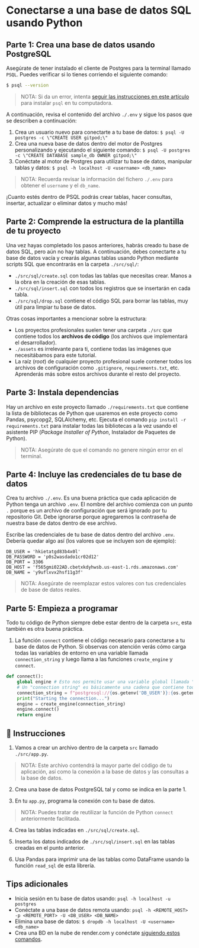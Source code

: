# Conectarse a una base de datos SQL usando Python

## Parte 1: Crea una base de datos usando PostgreSQL

Asegúrate de tener instalado el cliente de Postgres para la terminal llamado `PSQL`. Puedes verificar si lo tienes corriendo el siguiente comando:

```bash
$ psql --version
```

> NOTA: Si da un error, intenta [seguir las instrucciones en este artículo](https://www.timescale.com/blog/how-to-install-psql-on-mac-ubuntu-debian-windows/) para instalar `psql` en tu computadora.

A continuación, revisa el contenido del archivo `./.env` y sigue los pasos que se describen a continuación:

1. Crea un usuario nuevo para conectarte a tu base de datos: `$ psql -U postgres -c \"CREATE USER gitpod;\"`
2. Crea una nueva base de datos dentro del motor de Postgres personalizando y ejecutando el siguiente comando: `$ psql -U postgres -c \"CREATE DATABASE sample_db OWNER gitpod;\"`
3. Conéctate al motor de Postgres para utilizar tu base de datos, manipular tablas y datos:  `$ psql -h localhost -U <username> <db_name>`

> NOTA: Recuerda revisar la información del fichero `./.env` para obtener el `username` y el `db_name`.

¡Cuanto estés dentro de PSQL podrás crear tablas, hacer consultas, insertar, actualizar o eliminar datos y mucho más!

## Parte 2: Comprende la estructura de la plantilla de tu proyecto

Una vez hayas completado los pasos anteriores, habrás creado tu base de datos SQL, pero aún no hay tablas. A continuación, debes conectarte a tu base de datos vacía y crearás algunas tablas usando Python mediante scripts SQL que encontrarás en la carpeta `./src/sql/`:

- `./src/sql/create.sql` con todas las tablas que necesitas crear. Manos a la obra en la creación de esas tablas.
- `./src/sql/insert.sql` con todos los registros que se insertarán en cada tabla.
- `./src/sql/drop.sql` contiene el código SQL para borrar las tablas, muy útil para limpiar tu base de datos.

Otras cosas importantes a mencionar sobre la estructura:

- Los proyectos profesionales suelen tener una carpeta `./src` que contiene todos los **archivos de código** (los archivos que implementará el desarrollador).
- `./assets` es irrelevante para ti, contiene todas las imágenes que necesitábamos para este tutorial.
- La raíz (*root*) de cualquier proyecto profesional suele contener todos los archivos de configuración como `.gitignore`, `requirements.txt`, etc. Aprenderás más sobre estos archivos durante el resto del proyecto.

## Parte 3: Instala dependencias

Hay un archivo en este proyecto llamado `./requirements.txt` que contiene la lista de bibliotecas de Python que usaremos en este proyecto como Pandas, psycopg2, SQLAlchemy, etc. Ejecuta el comando `pip install -r requirements.txt` para instalar todas las bibliotecas a la vez usando el asistente PIP (*Package Installer of Python*, Instalador de Paquetes de Python).

> NOTA: Asegúrate de que el comando no genere ningún error en el terminal.

## Parte 4: Incluye las credenciales de tu base de datos

Crea tu archivo `./.env`. Es una buena práctica que cada aplicación de Python tenga un archivo `.env`. El nombre del archivo comienza con un punto `.` porque es un archivo de configuración que será ignorado por tu repositorio Git. Debe ignorarse porque agregaremos la contraseña de nuestra base de datos dentro de ese archivo.

Escribe las credenciales de tu base de datos dentro del archivo `.env`. Debería quedar algo así (los valores que se incluyen son de ejemplo):

```text
DB_USER = 'hkietatgd83b4x0l'
DB_PASSWORD = 'p0s2wasdado1cr02d12'
DB_PORT = 3306
DB_HOST = 'f565gmi022AD.cbetxkdyhwsb.us-east-1.rds.amazonaws.com'
DB_NAME = 'y9uflxvx2hsf11g3f'
```

> NOTA: Asegúrate de reemplazar estos valores con tus credenciales de base de datos reales.

## Parte 5: Empieza a programar

Todo tu código de Python siempre debe estar dentro de la carpeta `src`, esta también es otra buena práctica.

1. La función `connect` contiene el código necesario para conectarse a tu base de datos de Python. Si observas con atención verás cómo carga todas las variables de entorno en una variable llamada `connection_string` y luego llama a las funciones `create_engine` y `connect`.

```py
def connect():
    global engine # Esto nos permite usar una variable global llamada "engine"
    # Un "connection string" es básicamente una cadena que contiene todas las credenciales de la base de datos juntas
    connection_string = f"postgresql://{os.getenv('DB_USER')}:{os.getenv('DB_PASSWORD')}@{os.getenv('DB_HOST')}/{os.getenv('DB_NAME')}?autocommit=true"
    print("Starting the connection...")
    engine = create_engine(connection_string)
    engine.connect()
    return engine
```

## 📝 Instrucciones

1. Vamos a crear un archivo dentro de la carpeta `src` llamado `./src/app.py`.

> NOTA: Este archivo contendrá la mayor parte del código de tu aplicación, así como la conexión a la base de datos y las consultas a la base de datos.

2. Crea una base de datos PostgreSQL tal y como se indica en la parte 1.

3. En tu `app.py`, programa la conexión con tu base de datos.

> NOTA: Puedes tratar de reutilizar la función de Python `connect` anteriormente facilitada.

4. Crea las tablas indicadas en `./src/sql/create.sql`.

5. Inserta los datos indicados de `./src/sql/insert.sql` en las tablas creadas en el punto anterior.

6. Usa Pandas para imprimir una de las tablas como DataFrame usando la función `read_sql` de esta librería.

## Tips adicionales

- Inicia sesión en tu base de datos usando: `psql -h localhost -u postgres`
- Conéctate a una base de datos remota usando: `psql -h <REMOTE_HOST> -p <REMOTE_PORT> -U <DB_USER> <DB_NAME>`
- Elimina una base de datos: `$ dropdb -h localhost -U <username> <db_name>`
- Crea una BD en la nube de render.com y conéctate [siguiendo estos comandos](https://render.com/docs/databases#connecting-from-outside-render).

